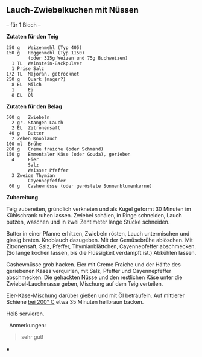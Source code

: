 
&nbsp;

Lauch-Zwiebelkuchen mit Nüssen
------------------------

– für 1 Blech –

**Zutaten für den Teig**

```
250 g   Weizenmehl (Typ 405)
150 g   Roggenmehl (Typ 1150)
        (oder 325g Weizen und 75g Buchweizen)
  1 TL  Weinstein-Backpulver
  1 Prise Salz
1/2 TL  Majoran‚ getrocknet
250 g   Quark (mager?)
  8 EL  Milch
  1     Ei
  8 EL  Öl
```

**Zutaten für den Belag**

```
500 g   Zwiebeln
  2 gr. Stangen Lauch
  2 EL  Zitronensaft
 40 g   Butter
  2 Zehen Knoblauch
100 ml  Brühe
200 g   Creme fraiche (oder Schmand)
150 g   Emmentaler Käse (oder Gouda), gerieben
  4     Eier
        Salz
        Weisser Pfeffer
  3 Zweige Thymian
        Cayennepfeffer
 60 g   Cashewnüsse (oder geröstete Sonnenblumenkerne)
```

**Zubereitung**

Teig zubereiten, gründlich verkneten und als Kugel geformt 30 Minuten im Kühlschrank ruhen lassen. Zwiebel schälen‚ in Ringe schneiden‚ Lauch putzen, waschen und in zwei Zentimeter lange Stücke schneiden.

Butter in einer Pfanne erhitzen‚ Zwiebeln rösten, Lauch untermischen und glasig braten. Knoblauch dazugeben. Mit der Gemüsebrühe ablöschen. Mit Zitronensaft‚ Salz, Pfeffer, Thymianblättchen‚ Cayennepfeffer abschmecken. (So lange kochen lassen, bis die Flüssigkeit verdampft ist.) Abkühlen lassen.

Cashewnüsse grob hacken. Eier mit Creme Fraiche und der Hälfte des geriebenen Käses verquirlen‚ mit Salz, Pfeffer und Cayennepfeffer abschmecken. Die gehackten Nüsse und den restlichen Käse unter die Zwiebel-Lauchmasse geben, Mischung auf dem Teig verteilen.

Eier-Käse-Mischung darüber gießen und mit Öl beträufeln. Auf mittlerer Schiene <ins>bei 200° C</ins> etwa 35 Minuten hellbraun backen.

Heiß servieren.


&nbsp;
Anmerkungen:  
> sehr gut!  

∎
